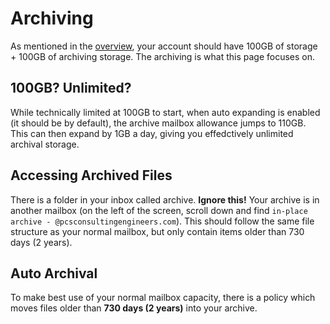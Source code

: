 # Archiving

As mentioned in the [overview](https://pcs-consulting-engineers.github.io/Documentation/#/emails/overview), your account should have 100GB of storage + 100GB of archiving storage. The archiving is what this page focuses on.

## 100GB? Unlimited?

While technically limited at 100GB to start, when auto expanding is enabled (it should be by default), the archive mailbox allowance jumps to 110GB. This can then expand by 1GB a day, giving you effedctively unlimited archival storage.

## Accessing Archived Files

There is a folder in your inbox called archive.  **Ignore this!** Your archive is in another mailbox (on the left of the screen, scroll down and find `in-place archive - @pcsconsultingengineers.com`). This should follow the same file structure as your normal mailbox, but only contain items older than 730 days (2 years).

## Auto Archival

To make best use of your normal mailbox capacity, there is a policy which moves files older than **730 days (2 years)** into your archive. 